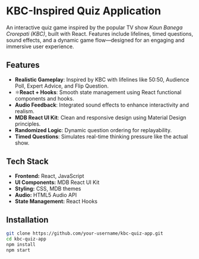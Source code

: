 # KBC-Inspired Quiz Application

An interactive quiz game inspired by the popular TV show *Kaun Banega Crorepati (KBC)*, built with React. Features include lifelines, timed questions, sound effects, and a dynamic game flow—designed for an engaging and immersive user experience.

## Features

- **Realistic Gameplay**: Inspired by KBC with lifelines like 50:50, Audience Poll, Expert Advice, and Flip Question.
- ⚛**React + Hooks**: Smooth state management using React functional components and hooks.
- **Audio Feedback**: Integrated sound effects to enhance interactivity and realism.
- **MDB React UI Kit**: Clean and responsive design using Material Design principles.
- **Randomized Logic**: Dynamic question ordering for replayability.
- **Timed Questions**: Simulates real-time thinking pressure like the actual show.

## Tech Stack

- **Frontend:** React, JavaScript
- **UI Components:** MDB React UI Kit
- **Styling:** CSS, MDB themes
- **Audio:** HTML5 Audio API
- **State Management:** React Hooks

## Installation

```bash
git clone https://github.com/your-username/kbc-quiz-app.git
cd kbc-quiz-app
npm install
npm start
